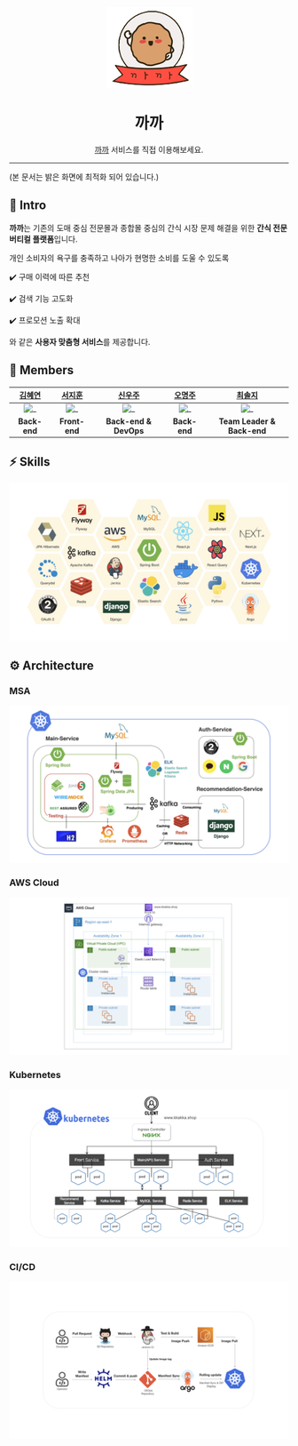 <div align="center">

![까까로고](./images/logo.png)
    <h1>
    까까
    </h1>

[까까](https://dev.kkakka.shop) 서비스를 직접 이용해보세요.
</div>

---

(본 문서는 밝은 화면에 최적화 되어 있습니다.)

## 🍪 Intro 

**까까**는 기존의 도매 중심 전문몰과 종합몰 중심의 간식 시장 문제 해결을 위한 **간식 전문 버티컬 플랫폼**입니다.

개인 소비자의 욕구를 충족하고 나아가 현명한 소비를 도울 수 있도록

✔️ 구매 이력에 따른 추천

✔️ 검색 기능 고도화

✔️ 프로모션 노출 확대

와 같은 **사용자 맞춤형 서비스**를 제공합니다.

## 🌈 Members

|                         [김혜연](https://github.com/sunhpark42)                          |                         [서지훈](https://github.com/devhyun637)                          |                          [신우주](https://github.com/sihyung92)                          |                         [오명주](https://github.com/soulgchoi)                          |                                                  [최솔지](https://github.com/soulgchoi)                                                  
|:-------------------------------------------------------------------------------------:|:-------------------------------------------------------------------------------------:|:-------------------------------------------------------------------------------------:|:------------------------------------------------------------------------------------:|:-------------------------------------------------------------------------------------------------------------------------------------:|
| <img src="https://avatars.githubusercontent.com/u/99088509?v=4" width=200px alt="_"/> | <img src="https://avatars.githubusercontent.com/u/63198415?v=4" width=200px alt="_"/> | <img src="https://avatars.githubusercontent.com/u/48666403?v=4" width=200px alt="_"/> | <img src="https://avatars.githubusercontent.com/u/34434135?v=4" width=200px alt="_"> | <img src="https://avatars.githubusercontent.com/u/52682603?s=400&u=09063d1569662deaf3363039f81fd4d63df4ca74&v=4" width=200px alt="_"> |
|                                     **Back-end**                                      |                                     **Front-end**                                     |                                 **Back-end & DevOps**                                 |                                     **Back-end**                                     |                                                      **Team Leader & Back-end**                                                       |

## ⚡️ Skills

![skills](./images/skills.png)


## ⚙️ Architecture

### MSA

![msa architecture](./images/msa.png)

### AWS Cloud

![aws cloud architecture](./images/aws.png)

### Kubernetes

![k8s architecture](./images/k8s.png)

### CI/CD

![cicd flow](./images/cicd.png)